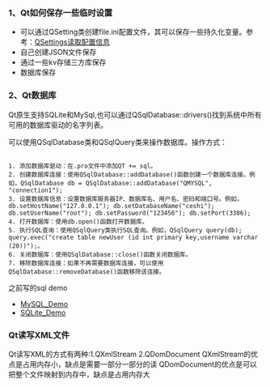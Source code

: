 ### 1、Qt如何保存一些临时设置

- 可以通过QSetting类创建file.ini配置文件，其可以保存一些持久化变量。参考：[QSettings读取配置信息](http://www.cleartechfei.com/2019/02/qsettingsreadiniinfo/)
- 自己创建JSON文件保存
- 通过一些kv存储三方库保存
- 数据库保存


### 2、Qt数据库

Qt原生支持SQLite和MySql,也可以通过QSqlDatabase::drivers()找到系统中所有可用的数据库驱动的名字列表。

可以使用QSqlDatabase类和QSqlQuery类来操作数据库。操作方式：
```

1. 添加数据库驱动：在.pro文件中添加QT += sql。
2. 创建数据库连接：使用QSqlDatabase::addDatabase()函数创建一个数据库连接。例如，QSqlDatabase db = QSqlDatabase::addDatabase("QMYSQL", "connection1");
3. 设置数据库信息：设置数据库服务器IP、数据库名、用户名、密码和端口号。例如，db.setHostName("127.0.0.1"); db.setDatabaseName("ceshi"); db.setUserName("root"); db.setPassword("123456"); db.setPort(3306);
4. 打开数据库：使用db.open()函数打开数据库。
5. 执行SQL查询：使用QSqlQuery类执行SQL查询。例如，QSqlQuery query(db); query.exec("create table newUser (id int primary key,username varchar (20))");。
6. 关闭数据库：使用QSqlDatabase::close()函数关闭数据库。
7. 移除数据库连接：如果不再需要数据库连接，可以使用QSqlDatabase::removeDatabase()函数移除该连接。
```

之前写的sql demo
- [MySQL_Demo](https://github.com/xluu233/MySQL_Demo)
- [SQLite_Demo](https://github.com/xluu233/SQLite_Demo)


### Qt读写XML文件

Qt读写XML的方式有两种:1.QXmlStream 2.QDomDocument
QXmlStream的优点是占用内存小，缺点是需要一部分一部分的读
QDomDocument的优点是可以把整个文件映射到内存中，缺点是占用内存大